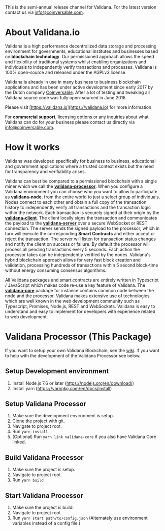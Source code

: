 This is the semi-annual release channel for Validana. For the latest version contact us via info@coinversable.com.

About Validana.io
=================

Validana is a high performance decentralized data storage and processing environment for governments, educational institutes and businesses based on **blockchain technology**. Our permissioned approach allows the speed and flexibility of traditional systems whilst enabling organizations and individuals to independently verify transactions and processes. Validana is 100% open-source and released under the AGPLv3 license.

Validana is already in use in many business to business blockchain applications and has been under active development since early 2017 by the Dutch company [Coinversable](https://coinversable.com). After a lot of testing and tweaking all Validana source code was fully open-sourced in June 2018.


Please visit [https://validana.io](https://validana.io) for more information.

For **commercial support**, licensing options or any inquiries about what Validana can do for your business please contact us directly via info@coinversable.com.

How it works
============
Validana was developed specifically for business to business, educational and government applications where a trusted context exists but the need for transparency and verifiability arises. 

Validana can best be compared to a permissioned blockchain with a single miner which we call the [**validana-processor**](https://github.com/coinversable/validana-processor). When you configure a Validana environment you can choose who you want to allow to participate as [**validana-node**](https://github.com/coinversable/validana-node), from the entire world to just a select group of individuals. Nodes connect to each other and obtain a full copy of the transaction history to independently verify all transactions and the transaction logic within the network. Each transaction is securely signed at their origin by the [**validana-client**](https://github.com/coinversable/validana-client). The client locally signs the transaction and communicates the payload to the [**validana-server**](https://github.com/coinversable/validana-server) over a secure WebSocket or REST connection. The server sends the signed payload to the processor, which in turn will execute the corresponding **Smart Contracts** and either accept or reject the transaction. The server will listen for transaction status changes and notify the client on success or failure. By default the processor will process all pending transactions every 5 seconds. Each action the processor takes can be independently verified by the nodes. Validana's hybrid blockchain approach allows for very fast block creation and validation, processing hundreds of transactions within 5 second block-time without energy consuming consensus algorithms.

All Validana packages and smart contracts are entirely written in Typescript / JavaScript which makes code re-use a key feature of Validana. The [**validana-core**](https://github.com/coinversable/validana-core) package for instance contains common code between the node and the processor. Validana makes extensive use of technologies which are well known in the web development community such as Typescript, Promises, Node.js, REST and WebSockets. Validana is easy to understand and easy to implement for developers with experience related to web development.



Validana Processor (This Package)
=================================
If you want to setup your own Validana Blockchain, see the [wiki](https://github.com/Coinversable/validana-processor/wiki). If you want to help with the development of the Validana Processor see below.

Setup Development environment
-----------------------------
1. Install Node.js 7.6 or later (https://nodejs.org/en/download/)
2. Install yarn (https://yarnpkg.com/en/docs/install)

Setup Validana Processor
------------------------
1. Make sure the development environment is setup.
2. Clone the project with git.
3. Navigate to project root.
4. Run `yarn install`
5. (Optional) Run `yarn link validana-core` if you also have Validana Core linked.

Build Validana Processor
------------------------
1. Make sure the project is setup.
2. Navigate to project root.
3. Run `yarn build`

Start Validana Processor
------------------------
1. Make sure the project is build.
2. Navigate to project root.
3. Run `yarn start path/to/config.json` (Alternately use environment variables instead of a config file.)
